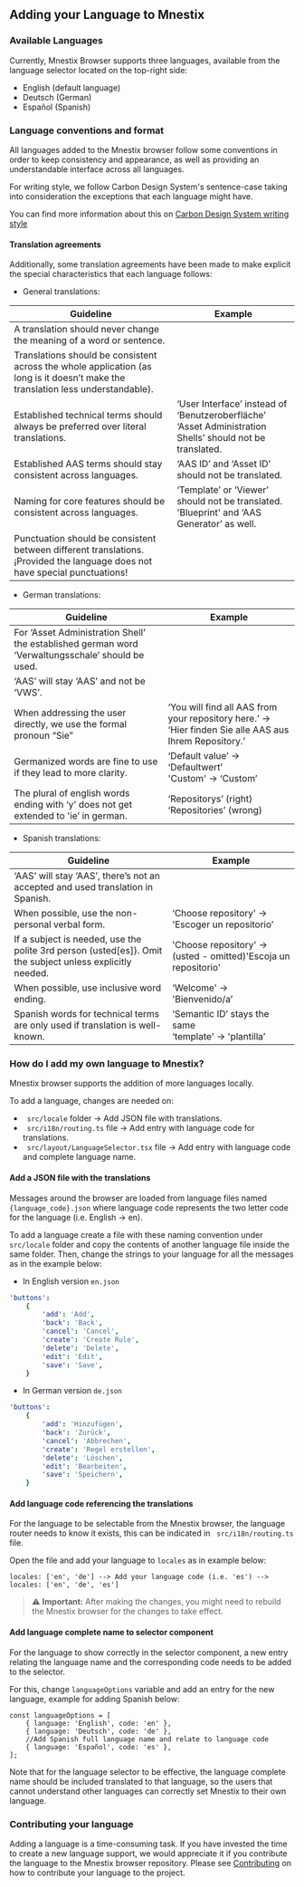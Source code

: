 ## Adding your Language to Mnestix

### Available Languages

Currently, Mnestix Browser supports three languages, available from the language selector located on the top-right side:

-   English (default language)
-   Deutsch (German)
-   Español (Spanish)

### Language conventions and format

All languages added to the Mnestix browser follow some conventions in order to keep consistency and appearance, as well as
providing an understandable interface across all languages.


For writing style, we follow Carbon Design System's sentence-case taking into consideration the exceptions that each language
might have.

You can find more information about this on [Carbon Design System writing style](https://carbondesignsystem.com/guidelines/content/writing-style/)

#### Translation agreements
Additionally, some translation agreements have been made to make explicit the special characteristics that each language follows:

- General translations:

| Guideline                                                                                                                        | Example                                                                                                      |
|----------------------------------------------------------------------------------------------------------------------------------|--------------------------------------------------------------------------------------------------------------|
| A translation should never change the meaning of a word or sentence.                                                             |                                                                                                              |
| Translations should be consistent across the whole application (as long is it doesn’t make the translation less understandable). |                                                                                                              |
| Established technical terms should always be preferred over literal translations.                                                | ‘User Interface’ instead of ‘Benutzeroberfläche’ <br>‘Asset Administration Shells’ should not be translated. |
| Established AAS terms should stay consistent across languages.                                                                   | ‘AAS ID’ and ‘Asset ID’ should not be translated.                                                            |
| Naming for core features should be consistent across languages.                                                                  | ‘Template’ or ‘Viewer’ should not be translated. <br> 'Blueprint' and ‘AAS Generator’ as well.               |
| Punctuation should be consistent between different translations. <br> ¡Provided the language does not have special punctuations! |                                                                                                              |

- German translations:

| Guideline                                                                                        | Example                                                                                               |
|--------------------------------------------------------------------------------------------------|-------------------------------------------------------------------------------------------------------|
| For ‘Asset Administration Shell’ the established german word ‘Verwaltungsschale’ should be used. |                                                                                                       |
| ‘AAS’ will stay ‘AAS’ and not be ‘VWS’.                                                          |                                                                                                       |
| When addressing the user directly, we use the formal pronoun “Sie”                               | ‘You will find all AAS from your repository here.’ → ‘Hier finden Sie alle AAS aus Ihrem Repository.’ |
| Germanized words are fine to use if they lead to more clarity.                                   | ‘Default value’ → ‘Defaultwert’ <br> 'Custom' → ‘Custom’                                              |
| The plural of english words ending with ‘y' does not get extended to 'ie’ in german.             | ‘Repositorys’ (right) <br> ‘Repositories’ (wrong)                                                     |

- Spanish translations:

| Guideline                                                                                                 | Example                                                        |
|-----------------------------------------------------------------------------------------------------------|----------------------------------------------------------------|
| ‘AAS’ will stay ‘AAS’, there’s not an accepted and used translation in Spanish.                           |                                                                |
| When possible, use the non-personal verbal form.                                                          | ‘Choose repository' → 'Escoger un repositorio’                 |
| If a subject is needed, use the polite 3rd person (usted[es]). Omit the subject unless explicitly needed. | 'Choose repository' → (usted - omitted)'Escoja un repositorio' |
| When possible, use inclusive word ending.                                                                 | ‘Welcome' → 'Bienvenido/a’                                     |
| Spanish words for technical terms are only used if translation is well-known.                             | ‘Semantic ID’ stays the same<br/>‘template' → 'plantilla’      |


### How do I add my own language to Mnestix?

Mnestix browser supports the addition of more languages locally.

To add a language, changes are needed on:

-   ` src/locale` folder → Add JSON file with translations.
-   ` src/i18n/routing.ts` file → Add entry with language code for translations.
-   ` src/layout/LanguageSelector.tsx` file → Add entry with language code and complete language name.

#### Add a JSON file with the translations

Messages around the browser are loaded from language files named `{language_code}.json` where language code represents
the two letter code for the language (i.e. English → en).

To add a language create a file with these naming convention under ` src/locale` folder and copy the contents of another language
file inside the same folder. Then, change the strings to your language for all the messages as in the example below:

-   In English version `en.json`

```yaml
'buttons':
    {
        'add': 'Add',
        'back': 'Back',
        'cancel': 'Cancel',
        'create': 'Create Rule',
        'delete': 'Delete',
        'edit': 'Edit',
        'save': 'Save',
    }
```

-   In German version `de.json`

```yaml
'buttons':
    {
        'add': 'Hinzufügen',
        'back': 'Zurück',
        'cancel': 'Abbrechen',
        'create': 'Regel erstellen',
        'delete': 'Löschen',
        'edit': 'Bearbeiten',
        'save': 'Speichern',
    }
```

#### Add language code referencing the translations

For the language to be selectable from the Mnestix browser, the language router needs to know it exists, this can be indicated in
` src/i18n/routing.ts` file.

Open the file and add your language to `locales` as in example below:

```tsx
locales: ['en', 'de'] --> Add your language code (i.e. 'es') --> locales: ['en', 'de', 'es']
```

> ⚠️ **Important:** After making the changes, you might need to rebuild the Mnestix browser for the changes to take effect.

#### Add language complete name to selector component

For the language to show correctly in the selector component, a new entry relating the language name and the corresponding code needs
to be added to the selector.

For this, change `languageOptions` variable and add an entry for the new language, example for adding Spanish below:

```tsx
const languageOptions = [
    { language: 'English', code: 'en' },
    { language: 'Deutsch', code: 'de' },
    //Add Spanish full language name and relate to language code
    { language: 'Español', code: 'es' },
];
```

Note that for the language selector to be effective, the language complete name should be included translated to that language, so
the users that cannot understand other languages can correctly set Mnestix to their own language.

### Contributing your language

Adding a language is a time-consuming task. If you have invested the time to create a new language support, we would appreciate it if you
contribute the language to the Mnestix browser repository. Please see [Contributing](Contributing) on how to contribute your language to the project.
